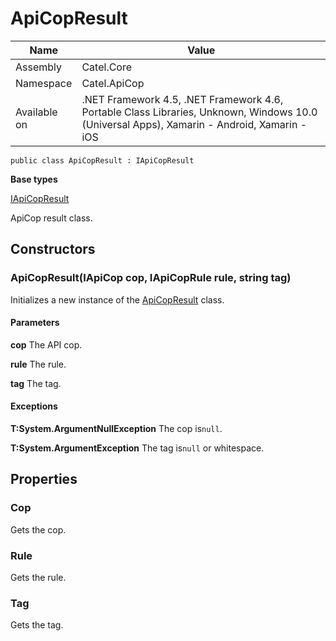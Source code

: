 

# ApiCopResult

Name|Value
---|---
Assembly|Catel.Core
Namespace|Catel.ApiCop
Available on|.NET Framework 4.5, .NET Framework 4.6, Portable Class Libraries, Unknown, Windows 10.0 (Universal Apps), Xamarin - Android, Xamarin - iOS

```
public class ApiCopResult : IApiCopResult
```

**Base types**

[IApiCopResult](/Catel.Core\Catel\ApiCop\IApiCopResult.md)


ApiCop result class.



## Constructors

### ApiCopResult(IApiCop cop, IApiCopRule rule, string tag)

Initializes a new instance of the [ApiCopResult](#) class.

#### Parameters

**cop**
The API cop.

**rule**
The rule.

**tag**
The tag.

#### Exceptions

**T:System.ArgumentNullException**
The cop is`null`.

**T:System.ArgumentException**
The tag is`null` or whitespace.



## Properties

### Cop

Gets the cop.



### Rule

Gets the rule.



### Tag

Gets the tag.



